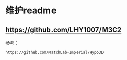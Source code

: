 # 维护readme

## https://github.com/LHY1007/M3C2

参考：

    https://github.com/MatchLab-Imperial/Hypo3D

